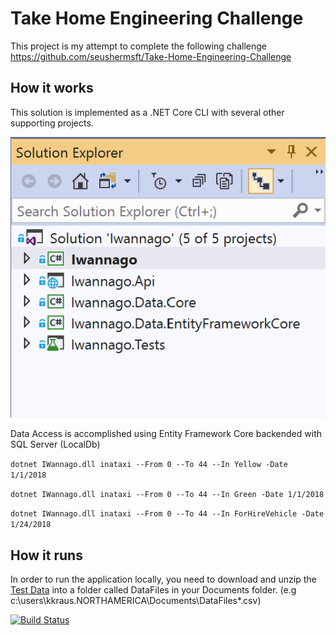 # Take Home Engineering Challenge
This project is my attempt to complete the following challenge
https://github.com/seushermsft/Take-Home-Engineering-Challenge

## How it works
This solution is implemented as a .NET Core CLI with several other supporting projects.

![alt text](https://github.com/kwkraus/TakeHomeEngineeringChallenge/blob/master/images/SolutionExplorerView.png "Solution Explorer View")

Data Access is accomplished using Entity Framework Core backended with SQL Server (LocalDb)

`dotnet IWannago.dll inataxi --From 0 --To 44 --In Yellow -Date 1/1/2018`

`dotnet IWannago.dll inataxi --From 0 --To 44 --In Green -Date 1/1/2018`

`dotnet IWannago.dll inataxi --From 0 --To 44 --In ForHireVehicle -Date 1/24/2018`

## How it runs
In order to run the application locally, you need to download and unzip the [Test Data](https://sqlvakjnqkwpjkvio2.blob.core.windows.net/takehomeengineeringchallenge/tripdata.zip) into a folder called DataFiles in your Documents folder. (e.g c:\users\kkraus.NORTHAMERICA\Documents\DataFiles\*.csv)

[![Build Status](https://dev.azure.com/kkraus/Take%20Home%20Engineering%20Challenge/_apis/build/status/kwkraus.TakeHomeEngineeringChallenge?branchName=master)](https://dev.azure.com/kkraus/Take%20Home%20Engineering%20Challenge/_build/latest?definitionId=19&branchName=master)
